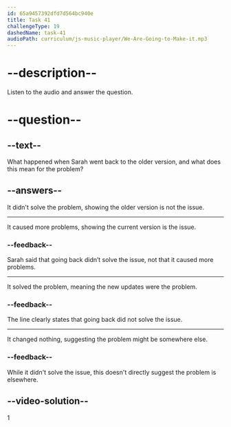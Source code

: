 ```yaml
---
id: 65a9457392dfd7d564bc940e
title: Task 41
challengeType: 19
dashedName: task-41
audioPath: curriculum/js-music-player/We-Are-Going-to-Make-it.mp3
---
```


<!--
AUDIO REFERENCE: 

Sarah: I tried rolling back to the previous version, but it didn't fix the issue.
-->

# --description--

Listen to the audio and answer the question.

# --question--

## --text--

What happened when Sarah went back to the older version, and what does this mean for the problem?

## --answers--

It didn't solve the problem, showing the older version is not the issue.

---

It caused more problems, showing the current version is the issue.

### --feedback--

Sarah said that going back didn’t solve the issue, not that it caused more problems.

---

It solved the problem, meaning the new updates were the problem.

### --feedback--

The line clearly states that going back did not solve the issue.

---

It changed nothing, suggesting the problem might be somewhere else.

### --feedback--

While it didn't solve the issue, this doesn't directly suggest the problem is elsewhere.

## --video-solution--

1
